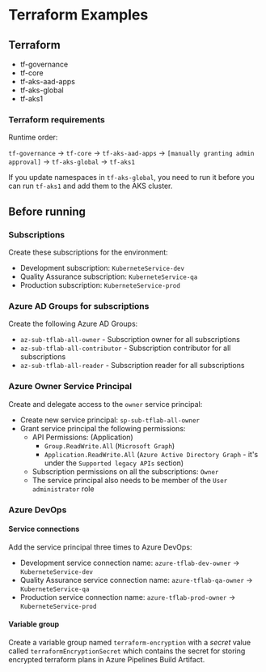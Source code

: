 # Terraform Examples

## Terraform

* tf-governance
* tf-core
* tf-aks-aad-apps
* tf-aks-global
* tf-aks1

### Terraform requirements

Runtime order:

`tf-governance` -> `tf-core` -> `tf-aks-aad-apps` -> `[manually granting admin approval]` -> `tf-aks-global` -> `tf-aks1`

If you update namespaces in `tf-aks-global`, you need to run it before you can run `tf-aks1` and add them to the AKS cluster.

## Before running

### Subscriptions

Create these subscriptions for the environment:

* Development subscription: `KuberneteService-dev`
* Quality Assurance subscription: `KuberneteService-qa`
* Production subscription: `KuberneteService-prod`

### Azure AD Groups for subscriptions

Create the following Azure AD Groups:

* `az-sub-tflab-all-owner` - Subscription owner for all subscriptions
* `az-sub-tflab-all-contributor` - Subscription contributor for all subscriptions
* `az-sub-tflab-all-reader` - Subscription reader for all subscriptions


### Azure Owner Service Principal

Create and delegate access to the `owner` service principal:

* Create new service principal: `sp-sub-tflab-all-owner`
* Grant service principal the following permissions:
  * API Permissions: (Application)
    * `Group.ReadWrite.All` (`Microsoft Graph`)
    * `Application.ReadWrite.All` (`Azure Active Directory Graph` - it's under the `Supported legacy APIs` section)
  * Subscription permissions on all the subscriptions: `Owner` 
  * The service principal also needs to be member of the `User administrator` role

### Azure DevOps

#### Service connections

Add the service principal three times to Azure DevOps:

* Development service connection name: `azure-tflab-dev-owner` -> `KuberneteService-dev`
* Quality Assurance service connection name: `azure-tflab-qa-owner` -> `KuberneteService-qa`
* Production service connection name: `azure-tflab-prod-owner` -> `KuberneteService-prod`

#### Variable group

Create a variable group named `terraform-encryption` with a *secret* value called `terraformEncryptionSecret` which contains the secret for storing encrypted terraform plans in Azure Pipelines Build Artifact.